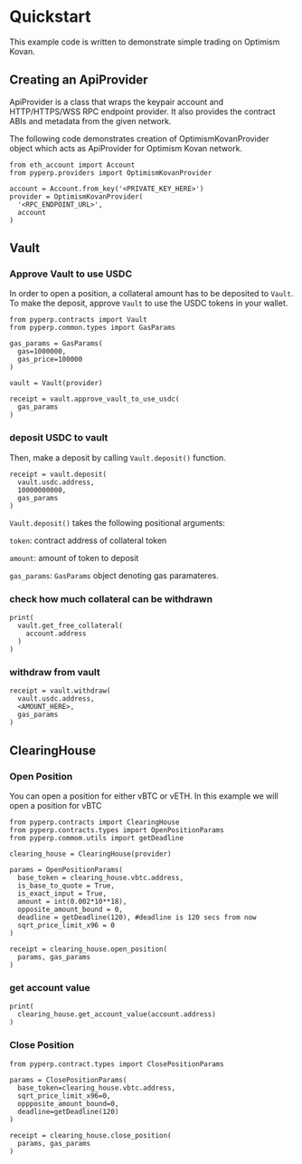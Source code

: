 
# Quickstart

This example code is written to demonstrate simple trading on Optimism Kovan.

## Creating an ApiProvider

ApiProvider is a class that wraps the keypair account and HTTP/HTTPS/WSS RPC endpoint provider.
It also provides the contract ABIs and metadata from the given network.

The following code demonstrates creation of OptimismKovanProvider object which acts as ApiProvider for Optimism Kovan network.

```
from eth_account import Account
from pyperp.providers import OptimismKovanProvider

account = Account.from_key('<PRIVATE_KEY_HERE>')
provider = OptimismKovanProvider(
  '<RPC_ENDPOINT_URL>',
  account
)
```

## Vault

### Approve Vault to use USDC

In order to open a position, a collateral amount has to be deposited to `Vault`. To make the deposit, approve `Vault` to use the USDC tokens in your wallet.


```
from pyperp.contracts import Vault
from pyperp.common.types import GasParams

gas_params = GasParams(
  gas=1000000,
  gas_price=100000
)

vault = Vault(provider)

receipt = vault.approve_vault_to_use_usdc(
  gas_params
)
```

### deposit USDC to vault

Then, make a deposit by calling `Vault.deposit()` function.

```
receipt = vault.deposit(
  vault.usdc.address,
  10000000000,
  gas_params
)
```

`Vault.deposit()` takes the following positional arguments:

`token`: contract address of collateral token

`amount`: amount of token to deposit

`gas_params`: `GasParams` object denoting gas paramateres.

### check how much collateral can be withdrawn

```
print(
  vault.get_free_collateral(
    account.address
  )
)
```

### withdraw from vault

```
receipt = vault.withdraw(
  vault.usdc.address,
  <AMOUNT_HERE>,
  gas_params
)
```

## ClearingHouse

### Open Position

You can open a position for either vBTC or vETH. In this example we will open a position for vBTC

```
from pyperp.contracts import ClearingHouse
from pyperp.contracts.types import OpenPositionParams
from pyperp.commom.utils import getDeadline

clearing_house = ClearingHouse(provider)

params = OpenPositionParams(
  base_token = clearing_house.vbtc.address,
  is_base_to_quote = True,
  is_exact_input = True,
  amount = int(0.002*10**18),
  opposite_amount_bound = 0,
  deadline = getDeadline(120), #deadline is 120 secs from now
  sqrt_price_limit_x96 = 0
)

receipt = clearing_house.open_position(
  params, gas_params
)
```

### get account value 

```
print(
  clearing_house.get_account_value(account.address)
)
```

### Close Position 

```
from pyperp.contract.types import ClosePositionParams

params = ClosePositionParams(
  base_token=clearing_house.vbtc.address,
  sqrt_price_limit_x96=0,
  oppposite_amount_bound=0,
  deadline=getDeadline(120)
)

receipt = clearing_house.close_position(
  params, gas_params
)
```